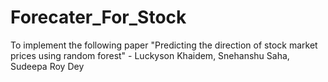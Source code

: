 # Forecater_For_Stock
To implement the following paper "Predicting the direction of stock market prices using random forest" - Luckyson Khaidem, Snehanshu Saha, Sudeepa Roy Dey
